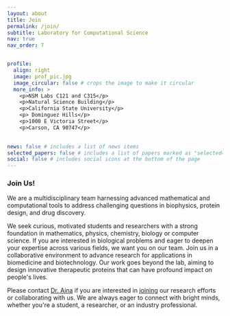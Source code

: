```yaml
---
layout: about
title: Join
permalink: /join/
subtitle: Laboratory for Computational Science
nav: true
nav_order: 7


profile:
  align: right
  image: prof_pic.jpg
  image_circular: false # crops the image to make it circular
  more_info: >
    <p>NSM Labs C121 and C315</p>
    <p>Natural Science Building</p>
    <p>California State University</p>
    <p> Dominguez Hills</p>
    <p>1000 E Victoria Street</p>
    <p>Carson, CA 90747</p>
  

news: false # includes a list of news items
selected_papers: false # includes a list of papers marked as "selected={true}"
social: false # includes social icons at the bottom of the page
---
```

### Join Us!
We are a multidisciplinary team harnessing advanced mathematical and computational tools to address challenging questions in biophysics, protein design, and drug discovery.

We seek curious, motivated students and researchers with a strong foundation in mathematics, physics, chemistry, biology or computer science.
If you are interested in biological problems and eager to deepen your expertise across various fields, we want you on our team.
Join us in a collaborative environment to advance research for applications in biomedicine and biotechnology.
Our work goes beyond the lab, aiming to design innovative therapeutic proteins that can have profound impact on people's lives.

Please contact [Dr. Aina](https://www.linkedin.com/in/ainaadekunle) if you are interested in [joining](https://ainaadekunle.github.io/join) our research efforts or collaborating with us. We are always eager to connect with bright minds, whether you're a student, a researcher, or an industry professional.



